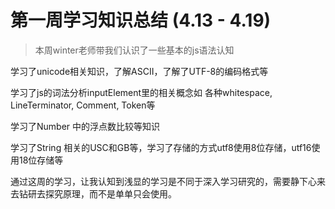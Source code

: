 # 第一周学习知识总结 (4.13 - 4.19)

>本周winter老师带我们认识了一些基本的js语法认知

学习了unicode相关知识，了解ASCII，了解了UTF-8的编码格式等

学习了js的词法分析inputElement里的相关概念如 各种whitespace, LineTerminator, Comment, Token等

学习了Number 中的浮点数比较等知识

学习了String 相关的USC和GB等，学习了存储的方式utf8使用8位存储，utf16使用18位存储等

通过这周的学习，让我认知到浅显的学习是不同于深入学习研究的，需要静下心来去钻研去探究原理，而不是单单只会使用。